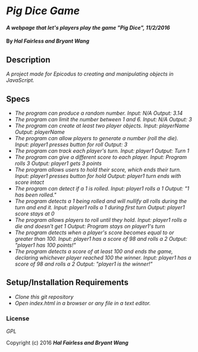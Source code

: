 # _Pig Dice Game_

#### _A webpage that let's players play the game "Pig Dice", 11/2/2016_

#### By _**Hal Fairless and Bryant Wang**_

## Description

_A project made for Epicodus to creating and manipulating objects in JavaScript._

## Specs

* _The program can produce a random number.
Input: N/A
Output: 3.14_
* _The program can limit the number between 1 and 6.
Input: N/A
Output: 3_
* _The program can create at least two player objects.
Input: playerName
Output: playerName_
* _The program can allow players to generate a number (roll the die).
Input: player1 presses button for roll
Output: 3_
* _The program can track each player's turn.
Input: player1
Output: Turn 1_
* _The program can give a different score to each player.
Input: Program rolls 3
Output: player1 gets 3 points_
* _The program allows users to hold their score, which ends their turn.
Input: player1 presses button for hold
Output: player1 turn ends with score intact_
* _The program can detect if a 1 is rolled.
Input: player1 rolls a 1
Output: "1 has been rolled."_
* _The program detects a 1 being rolled and will nullify all rolls during the turn and end it.
Input: player1 rolls a 1 during first turn
Output: player1 score stays at 0_
* _The program allows players to roll until they hold.
Input: player1 rolls a die and doesn't get 1
Output: Program stays on player1's turn_
* _The program detects when a player's score becomes equal to or greater than 100.
Input: player1 has a score of 98 and rolls a 2
Output: "player1 has 100 points!"_
* _The program detects a score of at least 100 and ends the game, declaring whichever player reached 100 the winner.
Input: player1 has a score of 98 and rolls a 2
Output: "player1 is the winner!"_

## Setup/Installation Requirements

* _Clone this git repository_
* _Open index.html in a browser or any file in a text editor._

### License

*GPL*

Copyright (c) 2016 **_Hal Fairless and Bryant Wang_**
